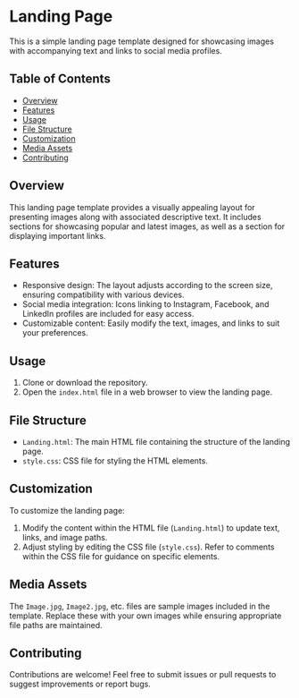 

# Landing Page

This is a simple landing page template designed for showcasing images with accompanying text and links to social media profiles.

## Table of Contents

- [Overview](#overview)
- [Features](#features)
- [Usage](#usage)
- [File Structure](#file-structure)
- [Customization](#customization)
- [Media Assets](#media-assets)
- [Contributing](#contributing)


## Overview

This landing page template provides a visually appealing layout for presenting images along with associated descriptive text. It includes sections for showcasing popular and latest images, as well as a section for displaying important links.

## Features

- Responsive design: The layout adjusts according to the screen size, ensuring compatibility with various devices.
- Social media integration: Icons linking to Instagram, Facebook, and LinkedIn profiles are included for easy access.
- Customizable content: Easily modify the text, images, and links to suit your preferences.

## Usage

1. Clone or download the repository.
2. Open the `index.html` file in a web browser to view the landing page.

## File Structure

- `Landing.html`: The main HTML file containing the structure of the landing page.
- `style.css`: CSS file for styling the HTML elements.


## Customization

To customize the landing page:

1. Modify the content within the HTML file (`Landing.html`) to update text, links, and image paths.
2. Adjust styling by editing the CSS file (`style.css`). Refer to comments within the CSS file for guidance on specific elements.

## Media Assets

The `Image.jpg`, `Image2.jpg`, etc. files are sample images included in the template. Replace these with your own images while ensuring appropriate file paths are maintained.

## Contributing

Contributions are welcome! Feel free to submit issues or pull requests to suggest improvements or report bugs.

